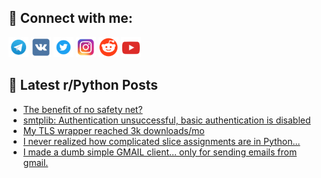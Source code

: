 ## 🔎 Connect with me:
[<img src="https://github.com/bullbesh/bullbesh/blob/main/images/Telegram.png" width="32" height="32" />](https://t.me/bullbesh)
[<img src="https://github.com/bullbesh/bullbesh/blob/main/images/VK.png" width="32" height="32" />](https://vk.com/bullbesh)
[<img src="https://github.com/bullbesh/bullbesh/blob/main/images/Twitter.png" width="32" height="32" />](https://twitter.com/bullbesh1)
[<img src="https://github.com/bullbesh/bullbesh/blob/main/images/Instagram.png" width="32" height="32" />](https://www.instagram.com/bullbesh)
[<img src="https://github.com/bullbesh/bullbesh/blob/main/images/Reddit.png" width="32" height="32" />](https://www.reddit.com/user/bullbesh)
[<img src="https://github.com/bullbesh/bullbesh/blob/main/images/YouTube.png" width="32" height="32" />](https://www.youtube.com/channel/UCtfjRs6uzgq5mfm8S06WTcg)

## 📕 Latest r/Python Posts
<!-- BLOG-POST-LIST:START -->
- [The benefit of no safety net?](https://www.reddit.com/r/Python/comments/1fw6ews/the_benefit_of_no_safety_net/)
- [smtplib: Authentication unsuccessful, basic authentication is disabled](https://www.reddit.com/r/Python/comments/1fw5iza/smtplib_authentication_unsuccessful_basic/)
- [My TLS wrapper reached 3k downloads/mo](https://www.reddit.com/r/Python/comments/1fw2mfk/my_tls_wrapper_reached_3k_downloadsmo/)
- [I never realized how complicated slice assignments are in Python...](https://www.reddit.com/r/Python/comments/1fvyu8b/i_never_realized_how_complicated_slice/)
- [I made a dumb simple GMAIL client... only for sending emails from gmail.](https://www.reddit.com/r/Python/comments/1fvxpkj/i_made_a_dumb_simple_gmail_client_only_for/)
<!-- BLOG-POST-LIST:END -->

